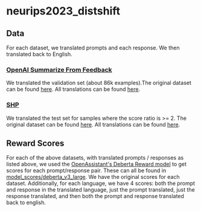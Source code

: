# neurips2023_distshift

## Data
For each dataset, we translated prompts and each response. We then translated back to English.

### [OpenAI Summarize From Feedback](https://huggingface.co/datasets/openai/summarize_from_feedback)
We translated the validation set (about 86k examples).The original dataset can be found [here](https://drive.google.com/file/d/1HuL0bVM5P7DnLuOm5VaAKEjtUaT_HAjF/view?usp=drive_link). All translations can be found [here](https://drive.google.com/drive/folders/1y8rW85yvKEpwKEadlumSV23p_FGxiJsO?usp=drive_link).

### [SHP](https://huggingface.co/datasets/stanfordnlp/SHP)
We translated the test set for samples where the score ratio is >= 2. The original dataset can be found [here](https://drive.google.com/file/d/1kfA_DoLmp6NBf8Zif1h0982mlHCSf4lG/view?usp=drive_link). All translations can be found [here](https://drive.google.com/drive/folders/1t_I9gbIBBbWy6f2dpEag7oL2uVAhDOfa?usp=drive_link).
   

## Reward Scores
For each of the above datasets, with translated prompts / responses as listed above, we used the [OpenAssistant's Deberta Reward model](https://huggingface.co/OpenAssistant/reward-model-deberta-v3-large-v2) to get scores for each prompt/response pair. These can all be found in [model_scores/deberta_v3_large](model_scores/deberta_v3_large). We have the original scores for each dataset. Additionally, for each language, we have 4 scores: both the prompt and response in the translated language, just the prompt translated, just the response translated, and then both the prompt and response translated back to english.